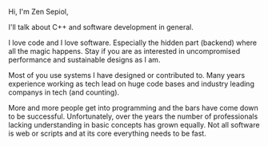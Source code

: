Hi, I'm Zen Sepiol, 

I'll talk about C++ and software development in general.

I love code and I love software. Especially the hidden part (backend) where all the magic happens. 
Stay if you are as interested in uncompromised performance and sustainable designs as I am. 

Most of you use systems I have designed or contributed to. 
Many years experience working as tech lead on huge code bases and industry leading companys in tech (and counting).

More and more people get into programming and the bars have come down to be successful. Unfortunately, over the years the number of professionals lacking understanding in basic concepts has grown equally. 
Not all software is web or scripts and at its core everything needs to be fast. 
